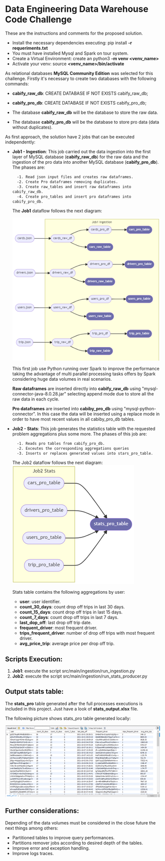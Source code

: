 # Data Engineering Data Warehouse Code Challenge
These are the instructions and comments for the proposed solution.

- Install the necessary dependencies executing: pip install **-r requeriments.txt**
- You must have installed Mysql and Spark on tour system.
- Create a Virtual Environment: create an python3 **-m venv <venv_name>**
- Activate your venv: source **<venv_name>/bin/activate**

As relational databases **MySQL Community Edition** was selected for this challenge. Firstly it's necessary to create two databases 
with the following commands:

- **cabify_raw_db**: CREATE DATABASE IF NOT EXISTS cabify_raw_db;
- **cabify_pro_db**: CREATE DATABASE IF NOT EXISTS cabify_pro_db;

- The database **cabify_raw_db** will be the database to store the raw data.
- The database **cabify_pro_db** will be the database to store pro data (data without duplicates).

As first approach, the solution have 2 jobs that can be executed independently:
- **Job1 - Ingestion**: This job carried out the data ingestion into the first layer of MySQL database (**cabify_raw_db**)
for the raw data and the ingestion of the pro data into another MySQL database (**cabify_pro_db**). The phases are:
 
        -1. Read json input files and creates raw dataframes.
        -2. Create Pro dataframes removing duplicates.
        -3. Create raw_tables and insert raw dataframes into cabify_raw_db.
        -4. Create pro_tables and insert pro dataframes into cabify_pro_db.
        
    The **Job1** dataflow follows the next diagram:

    ![](images/job1_1.png )
 
    This first job use Python running over Spark to improve the performance taking the advantage of multi parallel 
    processing tasks offers by Spark considering huge data volumes in real scenarios.

    **Raw dataframes** are inserted directly into **cabify_raw_db** using "mysql-connector-java-8.0.28.jar" selecting 
    append mode due to store all the raw data in each cycle.

    **Pro dataframes** are inserted into **cabiby_pro_db** using "mysql-python-connector". In this case the data will be inserted
    using a replace mode in order to have most recent values in all cabiby_pro_db  tables.

- **Job2 - Stats**: This job generates the statistics table with the requested problem aggregations plus some more. 
The phases of this job are:

        -1. Reads pro tables from cabify_pro_db.
        -2. Exceutes the corresponding aggregations queries
        -3. Inserts or replaces generated values into stars_pro_table.
        
    The Job2 dataflow follows the next diagram:
    ![](images/job2_2.png)
        
    Stats table contains the following aggregations by user:

    - **user**: user identifier.
    - **count_30_days**: count drop off trips in last 30 days.
    - **count_15_days**: count drop off trips in last 15 days.
    - **count_7_days**: count drop off trips in last 7 days.
    - **last_dop_off**: last drop off trip date.
    - **frequent_driver**: most frequent driver.
    - **trips_frequent_driver**: number of drop off trips with most frequent driver.
    - **avg_price_trip**: average price per drop off trip.
 
## Scripts Execution:
1. **Job1**: execute the script src/main/ingestion/run_ingestion.py
2. **Job2**: execute the script src/main/ingestion/run_stats_producer.py

## Output stats table:
The **stats_pro** table generated after the full processes executions is included in this project. Just have a look of
**stats_output.xlsx** file.

The following picture shows stats_pro table generated locally:

![](images/stats_1.png)
## Further considerations:
Depending of the data volumes must be considered in the close future the next things among others:
  - Partitioned tables to improve query performances.
  - Partitions remover jobs according to desired depth of the tables.
  - Improve error and exception handling.
  - Improve logs traces.

